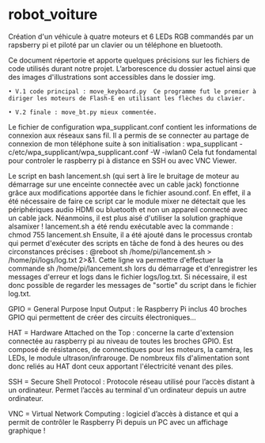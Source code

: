 # robot_voiture
Création d'un véhicule à quatre moteurs et 6 LEDs RGB commandés par un rapsberry pi et piloté par un clavier ou un téléphone en bluetooth.

Ce document répertorie et apporte quelques précisions sur les fichiers de code utilisés durant notre projet. L’arborescence du dossier actuel ainsi que des images d'illustrations sont accessibles dans le dossier img.
    
    • V.1 code principal : move_keyboard.py  Ce programme fut le premier à diriger les moteurs de Flash-E en utilisant les flèches du clavier. 
    
    • V.2 finale : move_bt.py mieux commentée.

Le fichier de configuration wpa_supplicant.conf contient les informations de connexion aux réseaux sans fil. Il a permis de se connecter au partage de connexion de mon téléphone suite à son initialisation : wpa_supplicant -c/etc/wpa_supplicant/wpa_supplicant.conf -W -iwlan0 Cela fut fondamental pour controler le raspberry pi à distance en SSH ou avec VNC Viewer.

Le script en bash lancement.sh (qui sert à lire le bruitage de moteur au démarrage sur une enceinte connectée avec un cable jack) fonctionne grâce aux modifications apportée dans le fichier asound.conf. En effet, il a été nécessaire de faire ce script car le module mixer ne détectait que les périphériques audio HDMI ou bluetooth et non un appareil connecté avec un cable jack. Néanmoins, il est plus aisé d'utiliser la solution graphique alsamixer ! lancement.sh a été rendu exécutable avec la commande : chmod 755 lancement.sh
Ensuite, il a été ajouté dans le processus crontab qui permet d'exécuter des scripts en tâche de fond à des heures ou des circonstances précises : @reboot sh /home/pi/lancement.sh > /home/pi/logs/log.txt 2>&1.  Cette ligne va permettre d'effectuer la commande sh /home/pi/lancement.sh lors du démarrage et d'enregistrer les messages d'erreur et logs dans le fichier logs/log.txt. Si nécessaire, il est donc possible de regarder les messages de "sortie" du script dans le fichier log.txt.

GPIO = General Purpose Input Output : le Raspberry Pi inclus 40 broches GPIO qui permettent de créer des circuits électroniques...

HAT = Hardware Attached on the Top : concerne la carte d'extension connectée au raspberry pi au niveau de toutes les broches GPIO. Est composé de résistances, de connectiques pour les moteurs, la caméra, les LEDs, le module ultrason/infrarouge. De nombreux fils d'alimentation sont donc reliés au HAT dont ceux apportant l'électricité venant des piles.

SSH = Secure Shell Protocol : Protocole réseau utilisé pour l’accès distant à un ordinateur. Permet l’accès au terminal d'un ordinateur depuis un autre ordinateur.

VNC = Virtual Network Computing : logiciel d’accès à distance et qui a permit de contrôler le Raspberry Pi depuis un PC avec un affichage graphique !
